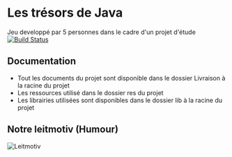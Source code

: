 Les trésors de Java
===================
Jeu developpé par 5 personnes dans le cadre d'un projet d'étude
[![Build Status](https://travis-ci.org/Aveys/Les-tresors-de-Java.svg)](https://travis-ci.org/Aveys/Les-tresors-de-Java)

Documentation
----------
* Tout les documents du projet sont disponible dans le dossier Livraison à la racine du projet
* Les ressources utilisé dans le dossier res du projet
* Les librairies utilisées sont disponibles dans le dossier lib à la racine du projet

Notre leitmotiv (Humour)
----------
![Leitmotiv](http://www.commitstrip.com/shop/45-thickbox_default/affiche-tester-c-est-douter.jpg)
